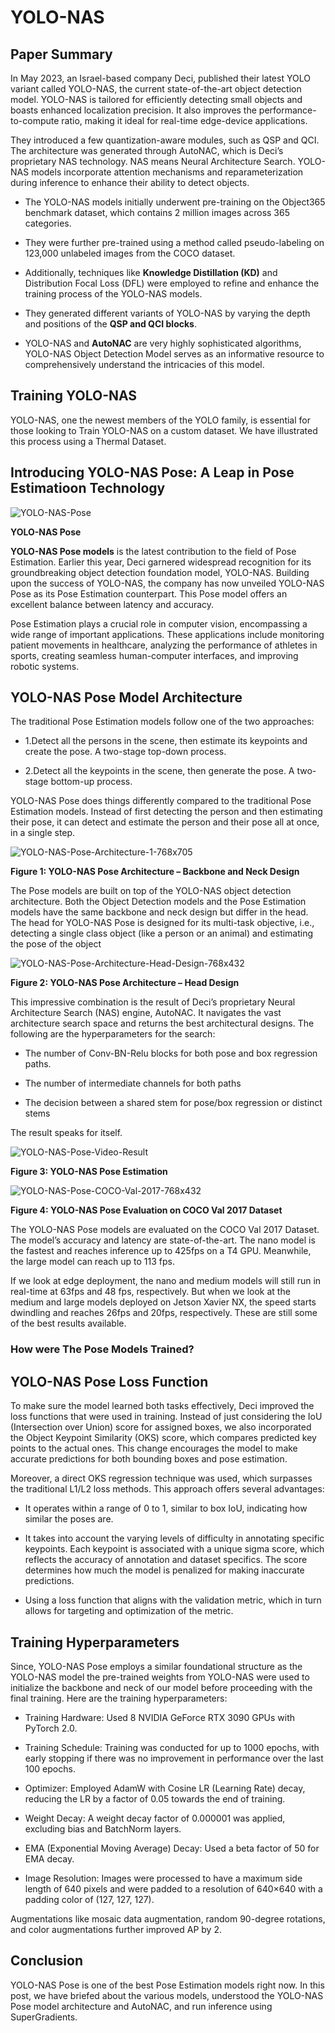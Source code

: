 # YOLO-NAS

## Paper Summary
In May 2023, an Israel-based company Deci, published their latest YOLO variant called YOLO-NAS, the current state-of-the-art object detection model. YOLO-NAS is tailored for efficiently detecting small objects and boasts enhanced localization precision. It also improves the performance-to-compute ratio, making it ideal for real-time edge-device applications. 

They introduced a few quantization-aware modules, such as QSP and QCI. The architecture was generated through AutoNAC, which is Deci’s proprietary NAS technology. NAS means Neural Architecture Search. YOLO-NAS models incorporate attention mechanisms and reparameterization during inference to enhance their ability to detect objects.
- The YOLO-NAS models initially underwent pre-training on the Object365 benchmark dataset, which contains 2 million images across 365 categories. 

- They were further pre-trained using a method called pseudo-labeling on 123,000 unlabeled images from the COCO dataset. 

- Additionally, techniques like **Knowledge Distillation (KD)** and Distribution Focal Loss (DFL) were employed to refine and enhance the training process of the YOLO-NAS models.

- They generated different variants of YOLO-NAS by varying the depth and positions of the **QSP and QCI blocks**.

- YOLO-NAS and **AutoNAC** are very highly sophisticated algorithms, YOLO-NAS Object Detection Model serves as an informative resource to comprehensively understand the intricacies of this model.


## Training YOLO-NAS
YOLO-NAS, one the newest members of the YOLO family, is essential for those looking to Train YOLO-NAS on a custom dataset. We have illustrated this process using a Thermal Dataset.


## Introducing YOLO-NAS Pose: A Leap in Pose Estimatioon Technology
![YOLO-NAS-Pose](https://github.com/Thireshsidda/LegacyOfYOLO-YouOnlyLookOnce/assets/92287626/61cef4e1-b807-4dfe-9ebe-58175fea9111)

**YOLO-NAS Pose**

**YOLO-NAS Pose models** is the latest contribution to the field of Pose Estimation. Earlier this year, Deci garnered widespread recognition for its groundbreaking object detection foundation model, YOLO-NAS. Building upon the success of YOLO-NAS, the company has now unveiled YOLO-NAS Pose as its Pose Estimation counterpart. This Pose model offers an excellent balance between latency and accuracy.

Pose Estimation plays a crucial role in computer vision, encompassing a wide range of important applications. These applications include monitoring patient movements in healthcare, analyzing the performance of athletes in sports, creating seamless human-computer interfaces, and improving robotic systems.


## YOLO-NAS Pose Model Architecture
The traditional Pose Estimation models follow one of the two approaches:
- 1.Detect all the persons in the scene, then estimate its keypoints and create the pose. A two-stage top-down process.
  
- 2.Detect all the keypoints in the scene, then generate the pose. A two-stage bottom-up process.

YOLO-NAS Pose does things differently compared to the traditional Pose Estimation models. Instead of first detecting the person and then estimating their pose, it can detect and estimate the person and their pose all at once, in a single step.

![YOLO-NAS-Pose-Architecture-1-768x705](https://github.com/Thireshsidda/LegacyOfYOLO-YouOnlyLookOnce/assets/92287626/3cdc1281-c9bf-4edf-9f14-7d94b2756a78)

**Figure 1: YOLO-NAS Pose Architecture – Backbone and Neck Design**

The Pose models are built on top of the YOLO-NAS object detection architecture. Both the Object Detection models and the Pose Estimation models have the same backbone and neck design but differ in the head. The head for YOLO-NAS Pose is designed for its multi-task objective, i.e., detecting a single class object (like a person or an animal) and estimating the pose of the object

![YOLO-NAS-Pose-Architecture-Head-Design-768x432](https://github.com/Thireshsidda/LegacyOfYOLO-YouOnlyLookOnce/assets/92287626/ddcecf48-9e27-40a5-9508-2040e6c10051)

**Figure 2: YOLO-NAS Pose Architecture – Head Design**

This impressive combination is the result of Deci’s proprietary Neural Architecture Search (NAS) engine, AutoNAC. It navigates the vast architecture search space and returns the best architectural designs. The following are the hyperparameters for the search:
- The number of Conv-BN-Relu blocks for both pose and box regression paths.

- The number of intermediate channels for both paths

- The decision between a shared stem for pose/box regression or distinct stems

The result speaks for itself.

![YOLO-NAS-Pose-Video-Result](https://github.com/Thireshsidda/LegacyOfYOLO-YouOnlyLookOnce/assets/92287626/6198e256-290a-49a7-a4dc-54698fa7b5f4)

**Figure 3: YOLO-NAS Pose Estimation**



![YOLO-NAS-Pose-COCO-Val-2017-768x432](https://github.com/Thireshsidda/LegacyOfYOLO-YouOnlyLookOnce/assets/92287626/e6e2a0e4-307b-48e0-8829-97014768350c)

**Figure 4: YOLO-NAS Pose Evaluation on COCO Val 2017 Dataset**


The YOLO-NAS Pose models are evaluated on the COCO Val 2017 Dataset. The model’s accuracy and latency are state-of-the-art. The nano model is the fastest and reaches inference up to 425fps on a T4 GPU. Meanwhile, the large model can reach up to 113 fps.

If we look at edge deployment, the nano and medium models will still run in real-time at 63fps and 48 fps, respectively. But when we look at the medium and large models deployed on Jetson Xavier NX, the speed starts dwindling and reaches 26fps and 20fps, respectively. These are still some of the best results available.


### How were The Pose Models Trained?

## YOLO-NAS Pose Loss Function
To make sure the model learned both tasks effectively, Deci improved the loss functions that were used in training. Instead of just considering the IoU (Intersection over Union) score for assigned boxes, we also incorporated the Object Keypoint Similarity (OKS) score, which compares predicted key points to the actual ones. This change encourages the model to make accurate predictions for both bounding boxes and pose estimation.

Moreover, a direct OKS regression technique was used, which surpasses the traditional L1/L2 loss methods. This approach offers several advantages:

- It operates within a range of 0 to 1, similar to box IoU, indicating how similar the poses are.

- It takes into account the varying levels of difficulty in annotating specific keypoints. Each keypoint is associated with a unique sigma score, which reflects the accuracy of annotation and dataset specifics. The score determines how much the model is penalized for making inaccurate predictions.

- Using a loss function that aligns with the validation metric, which in turn allows for targeting and optimization of the metric.

## Training Hyperparameters
Since, YOLO-NAS Pose employs a similar foundational structure as the YOLO-NAS model the pre-trained weights from YOLO-NAS were used to initialize the backbone and neck of our model before proceeding with the final training. Here are the training hyperparameters:

- Training Hardware: Used 8 NVIDIA GeForce RTX 3090 GPUs with PyTorch 2.0.

- Training Schedule: Training was conducted for up to 1000 epochs, with early stopping if there was no improvement in performance over the last 100 epochs.

- Optimizer: Employed AdamW with Cosine LR (Learning Rate) decay, reducing the LR by a factor of 0.05 towards the end of training.

- Weight Decay: A weight decay factor of 0.000001 was applied, excluding bias and BatchNorm layers.

- EMA (Exponential Moving Average) Decay: Used a beta factor of 50 for EMA decay.

- Image Resolution: Images were processed to have a maximum side length of 640 pixels and were padded to a resolution of 640×640 with a padding color of (127, 127, 127).

Augmentations like mosaic data augmentation, random 90-degree rotations, and color augmentations further improved AP by 2.

## Conclusion
YOLO-NAS Pose is one of the best Pose Estimation models right now. In this post, we have briefed about the various models, understood the YOLO-NAS Pose model architecture and AutoNAC, and run inference using SuperGradients.



